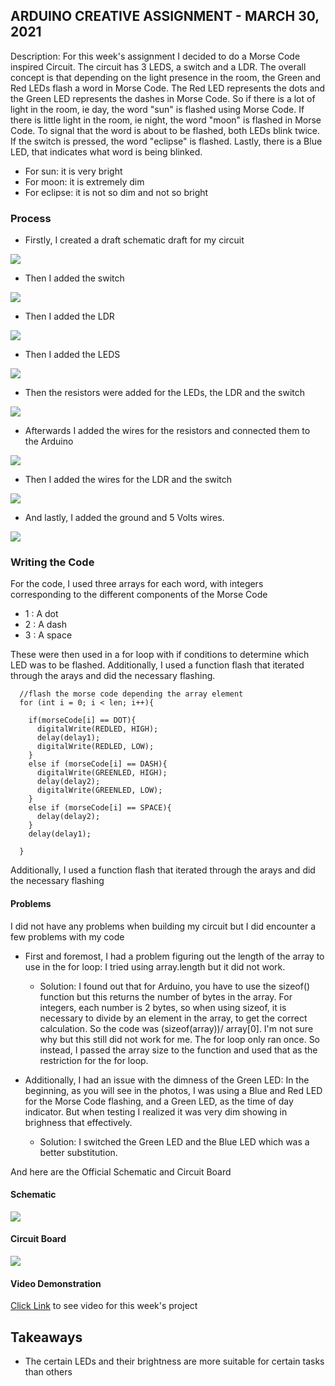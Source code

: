 ## ARDUINO CREATIVE ASSIGNMENT - MARCH 30, 2021
Description: For this week's assignment I decided to do a Morse Code inspired Circuit. The circuit has 3 LEDS, a switch and a LDR. The overall concept is that 
depending on the light presence in the room, the Green and Red LEDs flash a word in Morse Code. The Red LED represents
the dots and the Green LED represents the dashes in Morse Code. So if there is a lot of light in the room, ie day, the word
"sun" is flashed using Morse Code. If there is little light in the room, ie night, the word "moon" is flashed in Morse Code.
To signal that the word is about to be flashed, both LEDs blink twice. If the switch is pressed, the word "eclipse" is flashed.
Lastly, there is a Blue LED, that indicates what word is being blinked.
 - For sun: it is very bright
 - For moon: it is extremely dim
 - For eclipse: it is not so dim and not so bright


### Process
 - Firstly, I created a draft schematic draft for my circuit

 ![](images/schematicdraft.jpg)
 
 - Then I added the switch

![](images/switch.jpg)

 - Then I added the LDR

![](images/LDR.jpg)

 - Then I added the LEDS

![](images/LED.jpg)

 - Then the resistors were added for the LEDs, the LDR and the switch

![](images/resistors.jpg)

 - Afterwards I added the wires for the resistors and connected them to the Arduino

![](images/wires1.jpg)

 - Then I added the wires for the LDR and the switch

![](images/wires2.jpg)

 - And lastly, I added the ground and 5 Volts wires.
 
 ![](images/wires3.jpg)
 
 ### Writing the Code
 For the code, I used three arrays for each word, with integers corresponding to the different components of the Morse Code
  - 1 : A dot
  - 2 : A dash
  - 3 : A space

These were then used in a for loop with if conditions to determine which LED was to be flashed. Additionally, I used a function flash that iterated through the arays and did the necessary flashing. 

````
  //flash the morse code depending the array element
  for (int i = 0; i < len; i++){
    
    if(morseCode[i] == DOT){
      digitalWrite(REDLED, HIGH);
      delay(delay1);
      digitalWrite(REDLED, LOW);
    }
    else if (morseCode[i] == DASH){
      digitalWrite(GREENLED, HIGH);
      delay(delay2);
      digitalWrite(GREENLED, LOW);      
    }
    else if (morseCode[i] == SPACE){
      delay(delay2);
    }
    delay(delay1);
    
  }
````

Additionally, I used a function flash that iterated through the arays and did the necessary flashing

#### Problems
I did not have any problems when building my circuit but I did encounter a few problems with my code

- First and foremost, I had a problem figuring out the length of the array to use in the for loop: I tried using array.length but it did not work. 
  - Solution: I found out that for Arduino, you have to use the sizeof() function but this returns the number of bytes in the array.
For integers, each number is 2 bytes, so when using sizeof, it is necessary to divide by an element in the array, to get the correct calculation.
So the code was (sizeof(array))/ array[0]. I'm not sure why but this still did not work for me. The for loop only ran once. 
So instead, I passed the array size to the function and used that as the restriction for the for loop.

- Additionally, I had an issue with the dimness of the Green LED: In the beginning, as you will see in the photos, I was using a Blue and Red LED for the Morse Code flashing, and a Green LED, as the time of day indicator. But when testing I realized it was very dim showing in brighness that effectively.
  - Solution: I switched the Green LED and the Blue LED which was a better substitution.


And here are the Official Schematic and Circuit Board

#### Schematic

 ![](images/schematic.jpg)
 
#### Circuit Board

 ![](images/circuit.jpg)
 
#### Video Demonstration
[Click Link](https://youtu.be/MUw42j5mNzg) to see video for this week's project

## Takeaways
- The certain LEDs and their brightness are more suitable for certain tasks than others
